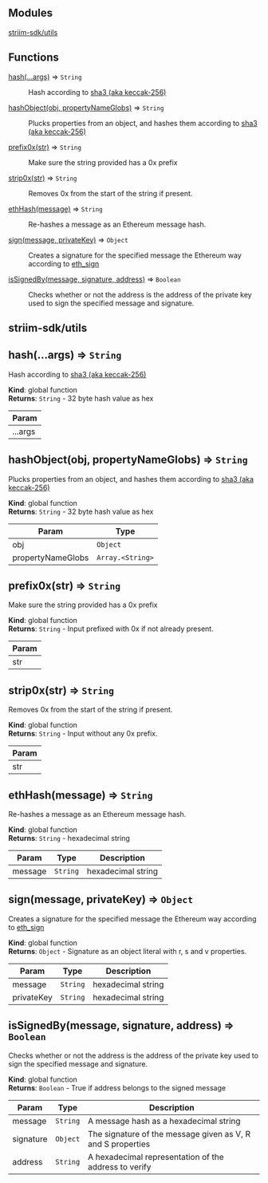 ## Modules

<dl>
<dt><a href="#module_striim-sdk/utils">striim-sdk/utils</a></dt>
<dd></dd>
</dl>

## Functions

<dl>
<dt><a href="#hash">hash(...args)</a> ⇒ <code>String</code></dt>
<dd><p>Hash according to <a href="https://en.wikipedia.org/wiki/SHA-3">sha3 (aka keccak-256)</a></p>
</dd>
<dt><a href="#hashObject">hashObject(obj, propertyNameGlobs)</a> ⇒ <code>String</code></dt>
<dd><p>Plucks properties from an object, and hashes them according to <a href="https://en.wikipedia.org/wiki/SHA-3">sha3 (aka keccak-256)</a></p>
</dd>
<dt><a href="#prefix0x">prefix0x(str)</a> ⇒ <code>String</code></dt>
<dd><p>Make sure the string provided has a 0x prefix</p>
</dd>
<dt><a href="#strip0x">strip0x(str)</a> ⇒ <code>String</code></dt>
<dd><p>Removes 0x from the start of the string if present.</p>
</dd>
<dt><a href="#ethHash">ethHash(message)</a> ⇒ <code>String</code></dt>
<dd><p>Re-hashes a message as an Ethereum message hash.</p>
</dd>
<dt><a href="#sign">sign(message, privateKey)</a> ⇒ <code>Object</code></dt>
<dd><p>Creates a signature for the specified message the Ethereum way according to
<a href="https://github.com/ethereum/wiki/wiki/JSON-RPC#eth_sign">eth_sign</a></p>
</dd>
<dt><a href="#isSignedBy">isSignedBy(message, signature, address)</a> ⇒ <code>Boolean</code></dt>
<dd><p>Checks whether or not the address is the address of the private key used to
sign the specified message and signature.</p>
</dd>
</dl>

<a name="module_striim-sdk/utils"></a>

## striim-sdk/utils
<a name="hash"></a>

## hash(...args) ⇒ <code>String</code>
Hash according to [sha3 (aka keccak-256)](https://en.wikipedia.org/wiki/SHA-3)

**Kind**: global function  
**Returns**: <code>String</code> - 32 byte hash value as hex  

| Param |
| --- |
| ...args | 

<a name="hashObject"></a>

## hashObject(obj, propertyNameGlobs) ⇒ <code>String</code>
Plucks properties from an object, and hashes them according to [sha3 (aka keccak-256)](https://en.wikipedia.org/wiki/SHA-3)

**Kind**: global function  
**Returns**: <code>String</code> - 32 byte hash value as hex  

| Param | Type |
| --- | --- |
| obj | <code>Object</code> | 
| propertyNameGlobs | <code>Array.&lt;String&gt;</code> | 

<a name="prefix0x"></a>

## prefix0x(str) ⇒ <code>String</code>
Make sure the string provided has a 0x prefix

**Kind**: global function  
**Returns**: <code>String</code> - Input prefixed with 0x if not already present.  

| Param |
| --- |
| str | 

<a name="strip0x"></a>

## strip0x(str) ⇒ <code>String</code>
Removes 0x from the start of the string if present.

**Kind**: global function  
**Returns**: <code>String</code> - Input without any 0x prefix.  

| Param |
| --- |
| str | 

<a name="ethHash"></a>

## ethHash(message) ⇒ <code>String</code>
Re-hashes a message as an Ethereum message hash.

**Kind**: global function  
**Returns**: <code>String</code> - hexadecimal string  

| Param | Type | Description |
| --- | --- | --- |
| message | <code>String</code> | hexadecimal string |

<a name="sign"></a>

## sign(message, privateKey) ⇒ <code>Object</code>
Creates a signature for the specified message the Ethereum way according to
[eth_sign](https://github.com/ethereum/wiki/wiki/JSON-RPC#eth_sign)

**Kind**: global function  
**Returns**: <code>Object</code> - Signature as an object literal with r, s and v properties.  

| Param | Type | Description |
| --- | --- | --- |
| message | <code>String</code> | hexadecimal string |
| privateKey | <code>String</code> | hexadecimal string |

<a name="isSignedBy"></a>

## isSignedBy(message, signature, address) ⇒ <code>Boolean</code>
Checks whether or not the address is the address of the private key used to
sign the specified message and signature.

**Kind**: global function  
**Returns**: <code>Boolean</code> - True if address belongs to the signed message  

| Param | Type | Description |
| --- | --- | --- |
| message | <code>String</code> | A message hash as a hexadecimal string |
| signature | <code>Object</code> | The signature of the message given as V, R and S properties |
| address | <code>String</code> | A hexadecimal representation of the address to verify |

